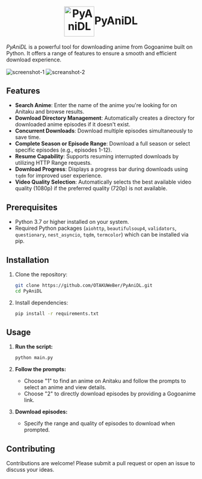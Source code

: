 <h1 align="center">
    <img align="center" height="80px" width="80px" src="https://raw.githubusercontent.com/OTAKUWeBer/PyAniDL/main/assets/icon.png" alt="PyAniDL">PyAniDL
</h1>

*PyAniDL* is a powerful tool for downloading anime from Gogoanime built on Python. It offers a range of features to ensure a smooth and efficient download experience.

<img align="center" src="https://raw.githubusercontent.com/OTAKUWeBer/PyAniDL/main/assets/ss1.jpg" alt="screenshot-1">
<img align="center" src="https://raw.githubusercontent.com/OTAKUWeBer/PyAniDL/main/assets/ss2.jpg" alt="screanshot-2">

## Features

- **Search Anime**: Enter the name of the anime you're looking for on Anitaku and browse results.
- **Download Directory Management**: Automatically creates a directory for downloaded anime episodes if it doesn't exist.
- **Concurrent Downloads**: Download multiple episodes simultaneously to save time.
- **Complete Season or Episode Range**: Download a full season or select specific episodes (e.g., episodes 1-12).
- **Resume Capability**: Supports resuming interrupted downloads by utilizing HTTP Range requests.
- **Download Progress**: Displays a progress bar during downloads using `tqdm` for improved user experience.
- **Video Quality Selection**: Automatically selects the best available video quality (1080p) if the preferred quality (720p) is not available.

## Prerequisites

- Python 3.7 or higher installed on your system.
- Required Python packages (`aiohttp`, `beautifulsoup4`, `validators`, `questionary`, `nest_asyncio`, `tqdm`, `termcolor`) which can be installed via pip.

## Installation

1. Clone the repository:
    ```sh
    git clone https://github.com/OTAKUWeBer/PyAniDL.git
    cd PyAniDL
    ```
2. Install dependencies:
    ```sh
    pip install -r requirements.txt
    ```

## Usage

1. **Run the script:**

   ```sh
   python main.py
   ```

2. **Follow the prompts:**

   - Choose "1" to find an anime on Anitaku and follow the prompts to select an anime and view details.
   - Choose "2" to directly download episodes by providing a Gogoanime link.

3. **Download episodes:**

   - Specify the range and quality of episodes to download when prompted.

## Contributing

Contributions are welcome! Please submit a pull request or open an issue to discuss your ideas.